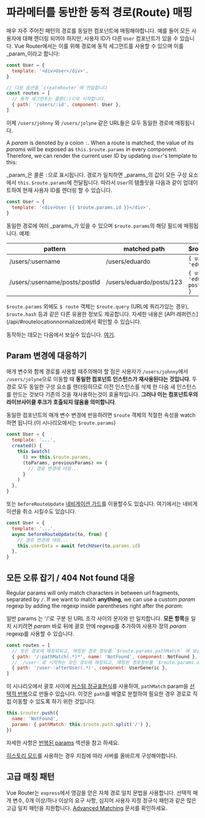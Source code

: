 # 파라메터를 동반한 동적 경로(Route) 매핑

매우 자주 주어진 패턴의 경로를 동일한 컴포넌트에 매핑해야합니다. 예를 들어 모든 사용자에 대해 렌더링 되어야 하지만, 사용자 ID가 다른 `User` 컴포넌트가 있을 수 있습니다. Vue Router에서는 이를 위해 경로에 동적 세그먼트를 사용할 수 있으며 이를 _param_이라고 합니다:

```js
const User = {
  template: '<div>User</div>',
}

// 다음 옵션을 `createRouter`에 전달합니다 
const routes = [
  // 동적 세그먼트는 콜론(:)으로 시작합니다. 
  { path: '/users/:id', component: User },
]
```

 이제 `/users/johnny` 와  `/users/jolyne` 같은 URL들은 모두 동일한 경로에 매핑됩니다.

A _param_ is denoted by a colon `:`. When a route is matched, the value of its _params_ will be exposed as `this.$route.params` in every component. Therefore, we can render the current user ID by updating `User`'s template to this:

_param_은 콜론 `:`으로 표시됩니다. 경로가 일치하면 _params_의 값이 모든 구성 요소에서 `this.$route.params`에 전달됩니다. 따라서 `User`의 템플릿을 다음과 같이 업데이트하여 현재 사용자 ID를 렌더링 할 수 있습니다.

```js
const User = {
  template: '<div>User {{ $route.params.id }}</div>',
}
```

동일한 경로에 여러 _params_가 있을 수 있으며 `$route.params`의 해당 필드에 매핑됩니다. 예제:

| pattern                        | matched path             | \$route.params                           |
| ------------------------------ | ------------------------ | ---------------------------------------- |
| /users/:username               | /users/eduardo           | `{ username: 'eduardo' }`                |
| /users/:username/posts/:postId | /users/eduardo/posts/123 | `{ username: 'eduardo', postId: '123' }` |

`$route.params` 외에도 `$ route` 객체는 `$route.query` (URL에 쿼리가있는 경우), `$route.hash` 등과 같은 다른 유용한 정보도 제공합니다. 자세한 내용은 [API 레퍼런스] (/api/#routelocationnormalized)에서 확인할 수 있습니다.

동작하는 데모는 다음에서 보실수 있습니다. [여기](https://codesandbox.io/s/route-params-vue-router-examples-mlb14?from-embed&initialpath=%2Fusers%2Feduardo%2Fposts%2F1).

<!-- <iframe
  src="https://codesandbox.io/embed//route-params-vue-router-examples-mlb14?fontsize=14&theme=light&view=preview&initialpath=%2Fusers%2Feduardo%2Fposts%2F1"
  style="width:100%; height:500px; border:0; border-radius: 4px; overflow:hidden;"
  title="Route Params example"
  allow="accelerometer; ambient-light-sensor; camera; encrypted-media; geolocation; gyroscope; hid; microphone; midi; payment; usb; vr; xr-spatial-tracking"
  sandbox="allow-forms allow-modals allow-popups allow-presentation allow-same-origin allow-scripts"
></iframe> -->

## Param 변경에 대응하기

매개 변수와 함께 경로를 사용할 때주의해야 할 점은 사용자가 `/users/johnny`에서 `/users/jolyne`으로 이동할 때 **동일한 컴포넌트 인스턴스가 재사용된다는 것입니다**. 두 경로 모두 동일한 구성 요소를 렌더링하므로 이전 인스턴스를 삭제 한 다음 새 인스턴스를 만드는 것보다 기존의 것을 재사용하는것이 효율적입니다. **그러나 이는 컴포넌트우의 라이브사이클 후크가 호출되지 않음을 의미합니다**.

동일한 컴포넌트의 매개 변수 변경에 반응하려면 `$route` 객체의 적절한 속성을 watch 하면 됩니다.(이 시나리오에서는 `$route.params`)

```js
const User = {
  template: '...',
  created() {
    this.$watch(
      () => this.$route.params,
      (toParams, previousParams) => {
        // 경로 변경에 대응...
      }
    )
  },
}
```

또는 `beforeRouteUpdate` [네비게이션 가드](../advanced/navigation-guards.md)를 이용할수도 있습니다. 여기에서는 네비게이션을 취소 시킬수도 있습니다. 

```js
const User = {
  template: '...',
  async beforeRouteUpdate(to, from) {
    // 경로 변경에 대응...
    this.userData = await fetchUser(to.params.id)
  },
}
```

## 모든 오류 잡기 / 404 Not found 대응

Regular params will only match characters in between url fragments, separated by `/`. If we want to match **anything**, we can use a custom _param_ regexp by adding the regexp inside parentheses right after the _param_:


일반 params 는 '/'로 구분 된 URL 조각 사이의 문자와 만 일치합니다. **모든 항목**을 일치 시키려면 _param_ 바로 뒤에 괄호 안에 regexp를 추가하여 사용자 정의 _param_ regexp를 사용할 수 있습니다.

```js
const routes = [
  // 모든 경로에 매칭되되고, 매칭된 경로 정보를 `$route.params.pathMatch` 에 넣습니다. 
  { path: '/:pathMatch(.*)*', name: 'NotFound', component: NotFound },
  // `/user-`로 시작하는 모든 경오에 매칭되고, 매칭된 경로정보를 `$route.params.afterUser`에 넣습니다 
  { path: '/user-:afterUser(.*)', component: UserGeneric },
]
```
이 시나리오에서 괄호 사이에 [커스텀 정규표현식](/guide/essentials/route-matching-syntax.md#custom-regexp-in-params)를 사용하여, `pathMatch` param을 [선택적 반복](/guide/essentials/route-matching-syntax.md#optional-parameters)으로 만들수 있습니다. 이것은 `path`를 배열로 분할하여 필요한 경우 경로로 직접 이동할 수 있도록 하기 위한 것입니다.


```js
this.$router.push({
  name: 'NotFound',
  params: { pathMatch: this.$route.path.split('/') },
})
```

자세한 사항은 [반복된 params](/guide/essentials/route-matching-syntax.md#repeatable-params) 섹션을 참고 하세요. 

[히스토리 모드](./history-mode.md)를 사용하는 경우 지침에 따라 서버를 올바르게 구성해야합니다.


## 고급 매칭 패턴

Vue Router는 `express`에서 영감을 얻은 자체 경로 일치 문법을 사용합니다. 선택적 매개 변수, 0개 이상/하나 이상의 요구 사항, 심지어 사용자 지정 정규식 패턴과 같은 많은 고급 일치 패턴을 지원합니다. [Advanced Matching](./route-matching-syntax.md) 문서를 확인하세요.
